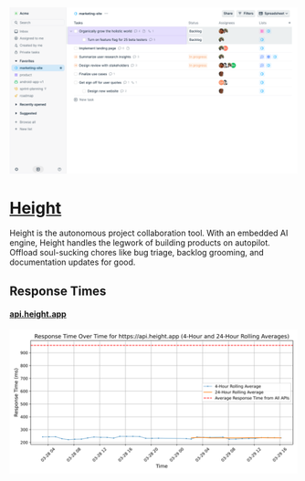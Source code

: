 [![Visit Height](imagePreview.png)](https://height.app)

# [Height](https://height.app)

Height is the autonomous project collaboration tool. With an embedded AI engine, Height handles the legwork of building products on autopilot. Offload soul-sucking chores like bug triage, backlog grooming, and documentation updates for good.

## Response Times

#### [api.height.app](https://api.height.app)

![api.height.app](response-time-charts/6170692e6865696768742e617070.svg)
